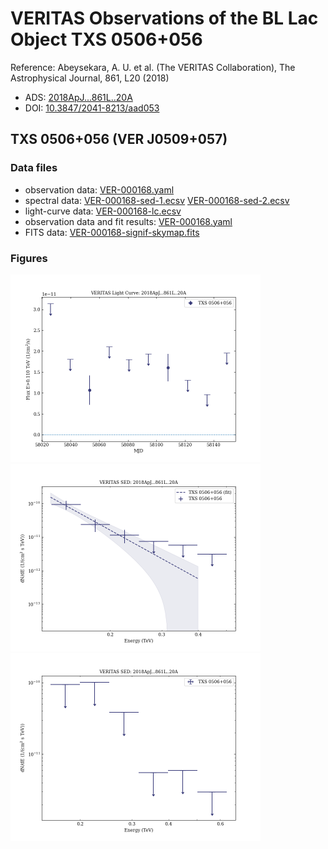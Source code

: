 # VERITAS Observations of the BL Lac Object TXS 0506+056

Reference:
Abeysekara, A. U. et al. (The VERITAS Collaboration), The Astrophysical Journal, 861, L20 (2018)

- ADS: [2018ApJ...861L..20A](http://adsabs.harvard.edu/abs/2018ApJ...861L..20A)
- DOI: [10.3847/2041-8213/aad053](https://doi.org/10.3847/2041-8213/aad053)

## TXS 0506+056 (VER J0509+057)
### Data files

- observation data: [VER-000168.yaml](VER-000168.yaml)
- spectral data: [VER-000168-sed-1.ecsv](VER-000168-sed-1.ecsv)  [VER-000168-sed-2.ecsv](VER-000168-sed-2.ecsv)
- light-curve data: [VER-000168-lc.ecsv](VER-000168-lc.ecsv)
- observation data and fit results: [VER-000168.yaml](VER-000168.yaml)
- FITS data: [VER-000168-signif-skymap.fits](VER-000168-signif-skymap.fits)


### Figures

<img src="figures/2018ApJ...861L..20A-VER-168-1-lc.png" alt="drawing" width="400"/>
<img src="figures/2018ApJ...861L..20A-VER-168-1-sed.png" alt="drawing" width="400"/>
<img src="figures/2018ApJ...861L..20A-VER-168-2-sed.png" alt="drawing" width="400"/>
